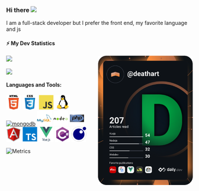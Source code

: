 ### Hi there <img src="https://media.giphy.com/media/hvRJCLFzcasrR4ia7z/giphy.gif" width="25px">

I am a full-stack developer but I prefer the front end, my favorite language and js

#### ⚡ My Dev Statistics
<!-- GitHub Stats -->  
  
 <a href="https://api.daily.dev/deathart" target="_blank">
    <img
      width="256"
      align="right"
      src="https://raw.githubusercontent.com/deathart/deathart/devcard/devcard.svg"
      alt="Deathart's Dev Card"
    />
  </a>

![](https://github-readme-stats.vercel.app/api?username=deathart&include_all_commits=true&show_icons=true&hide_border=true&count_private=true&theme=vue-dark)


<p><img align="center" src="https://github-readme-stats.vercel.app/api/top-langs/?username=deathart&include_all_commits=true&count_private=true&show_icons=true&hide_border=true&layout=compact&hide=lua&langs_count=8&theme=vue-dark" /></p>


#### Languages and Tools:
<p align="left"> 
<a href="https://www.w3.org/html/" target="_blank"> <img src="https://raw.githubusercontent.com/devicons/devicon/master/icons/html5/html5-original-wordmark.svg" alt="html5" width="40" height="40"/></a>
<a href="https://www.w3.org/css/" target="_blank"> <img src="https://raw.githubusercontent.com/devicons/devicon/master/icons/css3/css3-original-wordmark.svg" alt="css3" width="40" height="40"/></a>
<a href="https://developer.mozilla.org/en-US/docs/Web/JavaScript" target="_blank"> <img src="https://raw.githubusercontent.com/devicons/devicon/master/icons/javascript/javascript-original.svg" alt="javascript" width="40" height="40"/></a>
<a href="https://www.linux.org/" target="_blank"> <img src="https://raw.githubusercontent.com/devicons/devicon/master/icons/linux/linux-original.svg" alt="linux" width="40" height="40"/></a>
<a href="https://mongodb.com/" target="_blank"> <img src="https://www.vectorlogo.zone/logos/mongodb/mongodb-icon.svg" alt="mongodb" width="40" height="40"/></a>
<a href="https://www.mysql.com/" target="_blank"> <img src="https://raw.githubusercontent.com/devicons/devicon/master/icons/mysql/mysql-original-wordmark.svg" alt="mysql" width="40" height="40"/></a>
<a href="https://nodejs.org" target="_blank"> <img src="https://raw.githubusercontent.com/devicons/devicon/master/icons/nodejs/nodejs-original-wordmark.svg" alt="nodejs" width="40" height="40"/></a>
<a href="https://www.php.net" target="_blank"> <img src="https://raw.githubusercontent.com/devicons/devicon/master/icons/php/php-original.svg" alt="php" width="40" height="40"/> </a>
<a href="https://angular.io/" target="_blank"> <img src="https://raw.githubusercontent.com/devicons/devicon/master/icons/angularjs/angularjs-original.svg" alt="angular" width="40" height="40"/></a> 
<a href="https://www.typescriptlang.org/" target="_blank"> <img src="https://raw.githubusercontent.com/devicons/devicon/master/icons/typescript/typescript-original.svg" alt="typescript" width="40" height="40"/></a> 
<a href="https://vuejs.org/" target="_blank"> <img src="https://raw.githubusercontent.com/devicons/devicon/master/icons/vuejs/vuejs-original-wordmark.svg" alt="vuejs" width="40" height="40"/></a> 
<a href="https://www.w3schools.com/cs/" target="_blank"> <img src="https://raw.githubusercontent.com/devicons/devicon/master/icons/csharp/csharp-original.svg" alt="csharp" width="40" height="40"/></a>
<a href="http://www.lua.org/" target="_blank"> <img src="https://raw.githubusercontent.com/devicons/devicon/master/icons/lua/lua-original.svg" alt="lua" width="40" height="40"/></a>
</p>

![Metrics](https://raw.githubusercontent.com/deathart/deathart/github-metrics/github-metrics.svg)
